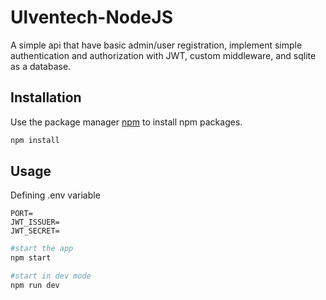 # Ulventech-NodeJS

A simple api that have basic admin/user registration, implement simple authentication
and authorization with JWT, custom middleware, and sqlite as a database. 

## Installation

Use the package manager [npm](https://www.npmjs.com) to install npm packages.

```bash
npm install
```

## Usage

Defining .env variable

```env
PORT=
JWT_ISSUER=
JWT_SECRET=
```

```bash
#start the app
npm start

#start in dev mode
npm run dev
```